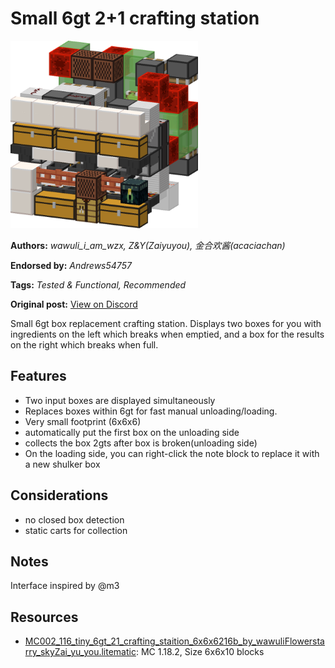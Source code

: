# Small 6gt 2+1 crafting station
<img alt="area_render_2.png" src="images/area_render_2.png?raw=1" height="300px">

**Authors:** *wawuli_i_am_wzx, Z&Y(Zaiyuyou), 金合欢酱(acaciachan)*

**Endorsed by:** *Andrews54757*

**Tags:** *Tested & Functional, Recommended*

**Original post:** [View on Discord](https://discord.com/channels/1375556143186837695/1388318468331536524)

Small 6gt box replacement crafting station. Displays two boxes for you with ingredients on the left which breaks when emptied, and a box for the results on the right which breaks when full.

## Features
- Two input boxes are displayed simultaneously
- Replaces boxes within 6gt for fast manual unloading/loading.
- Very small footprint (6x6x6)
- automatically put the first box on the unloading side
- collects the box 2gts after box is broken(unloading side)
- On the loading side, you can right-click the note block to replace it with a new shulker box

## Considerations
- no closed box detection
- static carts for collection

## Notes
Interface inspired by @m3

## Resources
- [MC002_116_tiny_6gt_21_crafting_staition_6x6x6216b_by_wawuliFlowerstarry_skyZai_yu_you.litematic](attachments/MC002_116_tiny_6gt_21_crafting_staition_6x6x6216b_by_wawuliFlowerstarry_skyZai_yu_you.litematic): MC 1.18.2, Size 6x6x10 blocks
